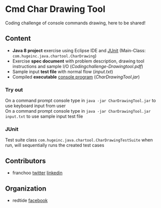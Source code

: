# Cmd Char Drawing Tool
Coding challenge of console commands drawing, here to be shared!

## Content
- **Java 8 project** exercise using Eclipse IDE and [JUnit](#junit) (Main-Class: `com.hugeinc.java.chartool.CharDrawing`)
- Exercise **spec document** with problem description, drawing tool instructions and sample I/O (_Codingchallenge-Drawingtool.pdf_)
- Sample input **test file** with normal flow (_input.txt_)
- Compiled **executable** [console program](#try-out) (_CharDrawingTool.jar_)

### Try out
On a command prompt console type in `java -jar CharDrawingTool.jar` to use keyboard input from user  
On a command prompt console type in `java -jar CharDrawingTool.jar input.txt` to use sample input test file

### JUnit
Test suite class `com.hugeinc.java.chartool.CharDrawingTestSuite` when run, will sequentially runs the created test cases

## Contributors
- franchoo [twitter](https://twitter.com/Franchooo42) [linkedin](https://www.linkedin.com/in/frank-cardona-845a03b1)

## Organization
- redtide [facebook](https://www.facebook.com/redtide.co)
